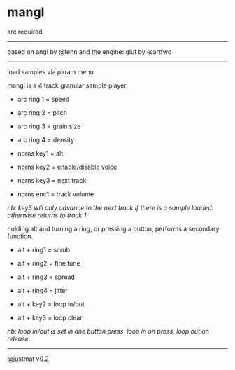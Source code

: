 # mangl

arc required.

---

based on angl
by @tehn and the
engine: glut by @artfwo

---

load samples via param menu


mangl is a 4 track granular
sample player.

* arc ring 1 = speed
* arc ring 2 = pitch
* arc ring 3 = grain size
* arc ring 4 = density

* norns key1 = alt
* norns key2 = enable/disable
               voice
* norns key3 = next track
* norns enc1 = track volume

_nb: key3 will only advance to
the next track if there is a
sample loaded. otherwise
returns to track 1._

holding alt and turning a ring,
or pressing a button,
performs a secondary
function.

* alt + ring1 = scrub
* alt + ring2 = fine tune
* alt + ring3 = spread
* alt + ring4 = jitter

* alt + key2 = loop in/out
* alt + key3 = loop clear

_nb: loop in/out is set in
one button press. loop in
on press, loop out on release._

---

@justmat v0.2
